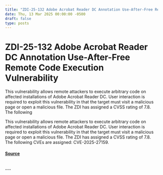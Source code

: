 ```yaml
---
title: "ZDI-25-132 Adobe Acrobat Reader DC Annotation Use-After-Free Remote Code Execution Vulnerability"
date: Thu, 13 Mar 2025 00:00:00 -0500
draft: false
type: posts
---
```

# ZDI-25-132 Adobe Acrobat Reader DC Annotation Use-After-Free Remote Code Execution Vulnerability





This vulnerability allows remote attackers to execute arbitrary code on affected installations of Adobe Acrobat Reader DC. User interaction is required to exploit this vulnerability in that the target must visit a malicious page or open a malicious file. The ZDI has assigned a CVSS rating of 7.8. The following

This vulnerability allows remote attackers to execute arbitrary code on affected installations of Adobe Acrobat Reader DC. User interaction is required to exploit this vulnerability in that the target must visit a malicious page or open a malicious file. The ZDI has assigned a CVSS rating of 7.8. The following CVEs are assigned: CVE-2025-27159.

#### [Source](http://www.zerodayinitiative.com/advisories/ZDI-25-132/)

<br/>
---

